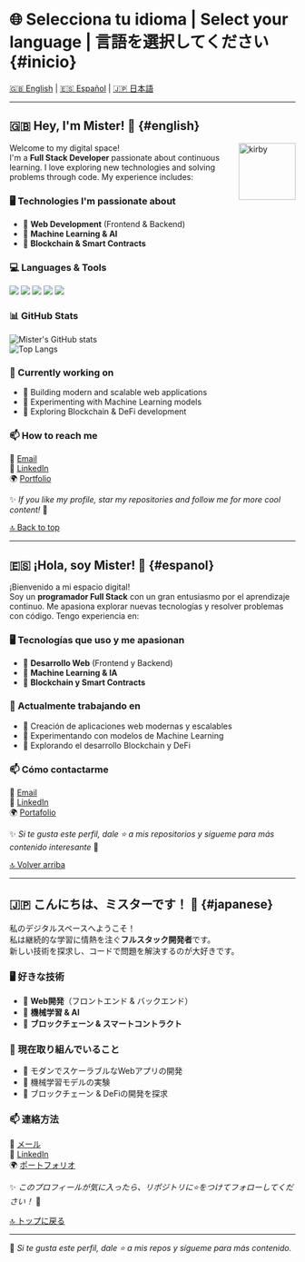 # 🌐 Selecciona tu idioma | Select your language | 言語を選択してください {#inicio}  
[🇬🇧 English](#english) | [🇪🇸 Español](#espanol) | [🇯🇵 日本語](#japanese)  

---

## 🇬🇧 Hey, I'm Mister! 👋 {#english}  

<img src="https://img1.picmix.com/output/stamp/normal/1/8/7/0/2170781_d73a3.gif" alt="kirby" width="100" align="right"/>

Welcome to my digital space!  
I'm a **Full Stack Developer** passionate about continuous learning. I love exploring new technologies and solving problems through code. My experience includes:

### 🖥️ Technologies I'm passionate about  
- 🚀 **Web Development** (Frontend & Backend)  
- 🤖 **Machine Learning & AI**  
- 🔗 **Blockchain & Smart Contracts**  

### 💻 Languages & Tools  
<img src="https://img.shields.io/badge/-Python-3776AB?style=flat-square&logo=python&logoColor=white"/>  
<img src="https://img.shields.io/badge/-JavaScript-F7DF1E?style=flat-square&logo=javascript&logoColor=black"/>  
<img src="https://img.shields.io/badge/-React-61DAFB?style=flat-square&logo=react&logoColor=black"/>  
<img src="https://img.shields.io/badge/-Node.js-339933?style=flat-square&logo=node.js&logoColor=white"/>  
<img src="https://img.shields.io/badge/-Django-092E20?style=flat-square&logo=django&logoColor=white"/>  

### 📊 GitHub Stats  
![Mister's GitHub stats](https://github-readme-stats.vercel.app/api?username=Mistercon06&show_icons=true&theme=dark)  
![Top Langs](https://github-readme-stats.vercel.app/api/top-langs/?username=Mistercon06&layout=compact&theme=dark)  

### 📌 Currently working on  
- 🔹 Building modern and scalable web applications  
- 🔹 Experimenting with Machine Learning models  
- 🔹 Exploring Blockchain & DeFi development  

### 📫 How to reach me  
📩 [Email](mailto:tuemail@gmail.com)  
🔗 [LinkedIn](https://www.linkedin.com/in/tu-perfil/)  
🌍 [Portfolio](https://tu-portafolio.com)  

✨ _If you like my profile, star my repositories and follow me for more cool content!_ 🚀  

[🔝 Back to top](#inicio)  

---

## 🇪🇸 ¡Hola, soy Mister! 👋 {#espanol}  
¡Bienvenido a mi espacio digital!  
Soy un **programador Full Stack** con un gran entusiasmo por el aprendizaje continuo. Me apasiona explorar nuevas tecnologías y resolver problemas con código. Tengo experiencia en:

### 🖥️ Tecnologías que uso y me apasionan  
- 🚀 **Desarrollo Web** (Frontend y Backend)  
- 🤖 **Machine Learning & IA**  
- 🔗 **Blockchain y Smart Contracts**  

### 📌 Actualmente trabajando en  
- 🔹 Creación de aplicaciones web modernas y escalables  
- 🔹 Experimentando con modelos de Machine Learning  
- 🔹 Explorando el desarrollo Blockchain y DeFi  

### 📫 Cómo contactarme  
📩 [Email](mailto:tuemail@gmail.com)  
🔗 [LinkedIn](https://www.linkedin.com/in/tu-perfil/)  
🌍 [Portafolio](https://tu-portafolio.com)  

✨ _Si te gusta este perfil, dale ⭐ a mis repositorios y sígueme para más contenido interesante_ 🚀  

[🔝 Volver arriba](#inicio)  

---

## 🇯🇵 こんにちは、ミスターです！ 👋 {#japanese}  
私のデジタルスペースへようこそ！  
私は継続的な学習に情熱を注ぐ**フルスタック開発者**です。  
新しい技術を探求し、コードで問題を解決するのが大好きです。  

### 🖥️ 好きな技術  
- 🚀 **Web開発**（フロントエンド & バックエンド）  
- 🤖 **機械学習 & AI**  
- 🔗 **ブロックチェーン & スマートコントラクト**  

### 📌 現在取り組んでいること  
- 🔹 モダンでスケーラブルなWebアプリの開発  
- 🔹 機械学習モデルの実験  
- 🔹 ブロックチェーン & DeFiの開発を探求  

### 📫 連絡方法  
📩 [メール](mailto:tuemail@gmail.com)  
🔗 [LinkedIn](https://www.linkedin.com/in/tu-perfil/)  
🌍 [ポートフォリオ](https://tu-portafolio.com)  

✨ _このプロフィールが気に入ったら、リポジトリに⭐をつけてフォローしてください！_ 🚀  

[🔝 トップに戻る](#inicio)  

---

🚀 _Si te gusta este perfil, dale ⭐ a mis repos y sígueme para más contenido._
